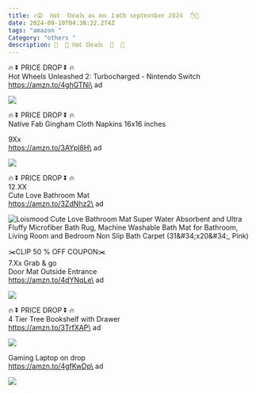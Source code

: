 ```yaml
---
title: ✌😲  ℍ𝕠𝕥  𝔻𝕖𝕒𝕝𝕤 𝕒𝕤 𝕠𝕟 １ʘ𝕥𝕙 𝕤𝕖𝕡𝕥𝕖𝕞𝕓𝕖𝕣 𝟚𝟘𝟚𝟜  ✋👣
date: 2024-09-10T04:38:22.274Z
tags: "amazon "
Category: "others "
description: 🎀  🐤 ℍ𝕠𝕥 𝔻𝕖𝕒𝕝𝕤  🎀  🐤
---
```

<!--StartFragment-->

🔥 ⏬ PRICE DROP ⏬ 🔥\
Hot Wheels Unleashed 2: Turbocharged - Nintendo Switch\
https://amzn.to/4ghGTNi\
ad

<!--StartFragment-->

![](https://a.media-amazon.com/images/I/81S3DiD+V6L._AC_SL1500_.jpg)



<!--StartFragment-->

🔥 ⏬ PRICE DROP ⏬ 🔥\
Native Fab Gingham Cloth Napkins 16x16 inches 

9﻿Xx\
https://amzn.to/3AYpl8H\
ad

<!--StartFragment-->

![](https://a.media-amazon.com/images/I/91RCpPIasCL._AC_SL1500_.jpg)

<!--StartFragment-->

🔥 ⏬ PRICE DROP ⏬ 🔥\
12.XX\
Cute Love Bathroom Mat\
https://amzn.to/3ZdNhz2\
ad

<!--StartFragment-->

![Loismood Cute Love Bathroom Mat Super Water Absorbent and Ultra Fluffy Microfiber Bath Rug, Machine Washable Bath Mat for Bathroom, Living Room and Bedroom Non Slip Bath Carpet (31\&#34;x20\&#34;, Pink)](https://a.media-amazon.com/images/I/71nmIxtNcEL._AC_SX679_.jpg)



<!--StartFragment-->

✂️CLIP 50 % OFF COUPON✂️\
7.Xx Grab & go\
Door Mat Outside Entrance\
https://amzn.to/4dYNqLe\
ad

<!--StartFragment-->

![](https://a.media-amazon.com/images/I/81U6oAX4krL._AC_SL1500_.jpg)



<!--StartFragment-->

🔥 ⏬ PRICE DROP ⏬ 🔥\
4 Tier Tree Bookshelf with Drawer\
https://amzn.to/3TrfXAP\
ad

<!--StartFragment-->

![](https://a.media-amazon.com/images/I/71K6sdYVQgL._AC_SL1500_.jpg)



<!--StartFragment-->

Gaming Laptop on drop\
https://amzn.to/4gfKwDp\
ad

<!--StartFragment-->

![](https://a.media-amazon.com/images/I/81GrCeuCzxL._AC_SL1500_.jpg)

<!--EndFragment-->